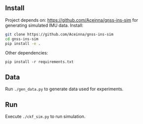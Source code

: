 ## Install

Project depends on: https://github.com/Aceinna/gnss-ins-sim for generating simulated IMU data. Install:

```bash
git clone https://github.com/Aceinna/gnss-ins-sim
cd gnss-ins-sim
pip install -e .
```

Other dependencies:

```
pip install -r requirements.txt
```

## Data

Run `./gen_data.py` to generate data used for experiments.

## Run

Execute `./ckf_sim.py` to run simulation.
